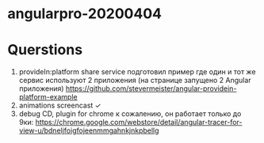 # angularpro-20200404


# Querstions

1. provideIn:platform share service
подготовил пример где один и тот же сервис используют 2 приложения (на странице запущено 2 Angular приложения)
https://github.com/stevermeister/angular-providein-platform-example
2. animations screencast  ✓
3. debug CD, plugin for chrome
к сожалению, он работает только до 9ки:
https://chrome.google.com/webstore/detail/angular-tracer-for-view-u/bdneljfoigfojeenmmgahnkjnkpbellg